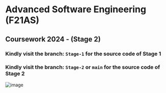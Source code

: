 # Advanced Software Engineering (F21AS)
## Coursework 2024 - (Stage 2)

### Kindly visit the branch: ```Stage-1``` for the source code of Stage 1<br/>
### Kindly visit the branch: ```Stage-2``` or ```main``` for the source code of Stage 2<br/>
![image](https://github.com/Ali-Ibtehaj-Asif-Niazi/Java_Edinburgh_CW3/assets/127838786/cc639991-a5b5-45ec-810d-239fd0b532ab)
